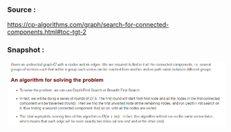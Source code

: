 
### Source :

https://cp-algorithms.com/graph/search-for-connected-components.html#toc-tgt-2


### Snapshot : 

<img src="../../images/ccomp.png">

